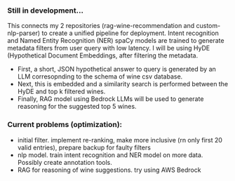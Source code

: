 ### Still in development...

This connects my 2 repositories (rag-wine-recommendation and custom-nlp-parser) to create a unified pipeline for deployment. 
Intent recognition and Named Entity Recognition (NER) spaCy models are trained to generate metadata filters from user query with low latency.
I will be using HyDE (Hypothetical Document Embeddings, after filtering the metadata. 
- First, a short, JSON hypothetical answer to query is generated by an LLM corresopnding to the schema of wine csv database.
- Next, this is embedded and a similarity search is performed between the HyDE and top k filtered wines.
- Finally, RAG model using Bedrock LLMs will be used to generate reasoning for the suggested top 5 wines.

### Current problems (optimization):
- initial filter. implement re-ranking, make more inclusive (rn only first 20 valid entries), prepare backup for faulty filters
- nlp model. train intent recognition and NER model on more data. Possibly create annotation tools.
- RAG for reasoning of wine suggestions. try using AWS Bedrock
